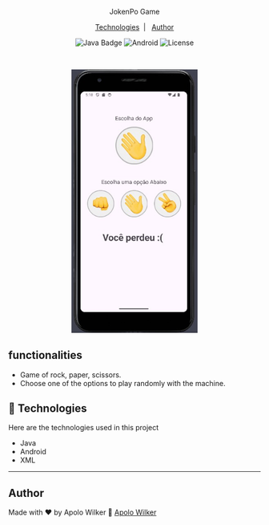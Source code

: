 

<p align="center">
 JokenPo Game
</p>

<p align="center">
  <a href="#-technologies">Technologies</a>&nbsp;&nbsp;|&nbsp;&nbsp;
  <a href="#author">Author</a>
</p>


<p align="center">
  <img alt="Java Badge" src="https://img.shields.io/badge/Java-orange"/>
  <img alt="Android" src="https://img.shields.io/badge/Android-green"/>
  <img alt="License" src="https://img.shields.io/badge/MIT-green"/>
</p>

<br>

<p align="center">
  <img alt="App Screen" src="app/src/main/res/drawable/iamgeApp.jpeg" width="50%">
</p>


## functionalities

- Game of rock, paper, scissors.
- Choose one of the options to play randomly with the machine.


## 🧰 Technologies
Here are the technologies used in this project

- Java
- Android
- XML

---

## Author
Made with ♥ by Apolo Wilker 🚀 <a href="https://github.com/APOLOWILKER" target="_blank">Apolo Wilker</a>
